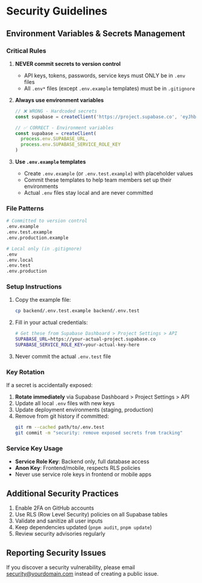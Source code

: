 # Security Guidelines

## Environment Variables & Secrets Management

### Critical Rules

1. **NEVER commit secrets to version control**
   - API keys, tokens, passwords, service keys must ONLY be in `.env` files
   - All `.env*` files (except `.env.example` templates) must be in `.gitignore`

2. **Always use environment variables**
   ```javascript
   // ❌ WRONG - Hardcoded secrets
   const supabase = createClient('https://project.supabase.co', 'eyJhbGci...')

   // ✅ CORRECT - Environment variables
   const supabase = createClient(
     process.env.SUPABASE_URL,
     process.env.SUPABASE_SERVICE_ROLE_KEY
   )
   ```

3. **Use `.env.example` templates**
   - Create `.env.example` (or `.env.test.example`) with placeholder values
   - Commit these templates to help team members set up their environments
   - Actual `.env` files stay local and are never committed

### File Patterns

```bash
# Committed to version control
.env.example
.env.test.example
.env.production.example

# Local only (in .gitignore)
.env
.env.local
.env.test
.env.production
```

### Setup Instructions

1. Copy the example file:
   ```bash
   cp backend/.env.test.example backend/.env.test
   ```

2. Fill in your actual credentials:
   ```bash
   # Get these from Supabase Dashboard > Project Settings > API
   SUPABASE_URL=https://your-actual-project.supabase.co
   SUPABASE_SERVICE_ROLE_KEY=your-actual-key-here
   ```

3. Never commit the actual `.env.test` file

### Key Rotation

If a secret is accidentally exposed:

1. **Rotate immediately** via Supabase Dashboard > Project Settings > API
2. Update all local `.env` files with new keys
3. Update deployment environments (staging, production)
4. Remove from git history if committed:
   ```bash
   git rm --cached path/to/.env.test
   git commit -m "security: remove exposed secrets from tracking"
   ```

### Service Key Usage

- **Service Role Key**: Backend only, full database access
- **Anon Key**: Frontend/mobile, respects RLS policies
- Never use service role keys in frontend or mobile apps

## Additional Security Practices

1. Enable 2FA on GitHub accounts
2. Use RLS (Row Level Security) policies on all Supabase tables
3. Validate and sanitize all user inputs
4. Keep dependencies updated (`pnpm audit`, `pnpm update`)
5. Review security advisories regularly

## Reporting Security Issues

If you discover a security vulnerability, please email security@yourdomain.com instead of creating a public issue.
